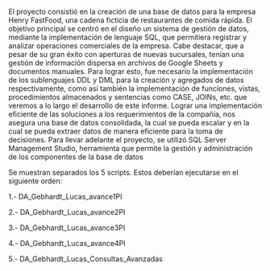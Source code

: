 El proyecto consistió en la creación de una base de datos para la empresa Henry FastFood, una cadena ficticia de restaurantes de comida rápida. El objetivo principal se centró en el diseño un sistema de gestión de datos, mediante la implementación de lenguaje SQL, que permitiera registrar y analizar operaciones comerciales de la empresa. Cabe destacar, que a pesar de su gran éxito con aperturas de nuevas sucursales, tenían una gestión de información dispersa en archivos de Google Sheets y documentos manuales. Para lograr esto, fue necesario la implementación de los sublenguajes DDL y DML para la creación y agregados de datos respectivamente, como así también la implementación de funciones, vistas, procedimientos almacenados y sentencias como CASE, JOINs, etc. que veremos a lo largo el desarrollo de este informe. Lograr una implementación eficiente de las soluciones a los requerimientos de la compañía, nos asegura una base de datos consolidada, la cual se pueda escalar y en la cual se pueda extraer datos de manera eficiente para la toma de decisiones. Para llevar adelante el proyecto, se utilizó SQL Server Management Studio, herramienta que permite la gestión y administración de los componentes de la base de datos

Se muestran separados los 5 scripts. 
Estos deberían ejecutarse en el siguiente orden: 

1.- DA_Gebhardt_Lucas_avance1PI 

2.- DA_Gebhardt_Lucas_avance2PI 

3.- DA_Gebhardt_Lucas_avance3PI 

4.- DA_Gebhardt_Lucas_avance4PI 

5.- DA_Gebhardt_Lucas_Consultas_Avanzadas
